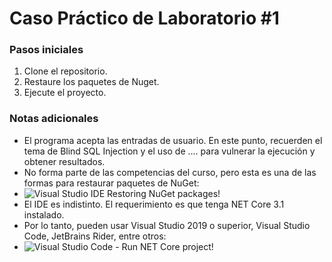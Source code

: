 # Caso Práctico de Laboratorio #1

### Pasos iniciales
1. Clone el repositorio.
2. Restaure los paquetes de Nuget.
3. Ejecute el proyecto.

### Notas adicionales

* El programa acepta las entradas de usuario. En este punto, recuerden el tema de Blind SQL Injection y el uso de .... para vulnerar la ejecución y obtener resultados.
* No forma parte de las competencias del curso, pero esta es una de las formas para restaurar paquetes de NuGet:
* ![Visual Studio IDE Restoring NuGet packages!](https://i.imgur.com/EPE5sgV.png "Visual Studio IDE")
* El IDE es indistinto. El requerimiento es que tenga NET Core 3.1 instalado.
* Por lo tanto, pueden usar Visual Studio 2019 o superior, Visual Studio Code, JetBrains Rider, entre otros:
* ![Visual Studio Code - Run NET Core project!](https://i.imgur.com/6qP2QN6.png "Visual Studio Code")
